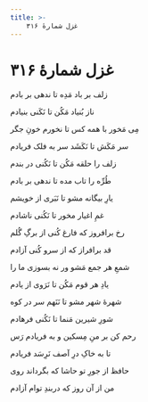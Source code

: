 ```yaml
---
title: >-
    غزل شمارهٔ ۳۱۶
---
```

# غزل شمارهٔ ۳۱۶

<div class="b" id="bn1"><div class="m1"><p>زلف بر باد مَدِه تا ندهی بر بادم</p></div>
<div class="m2"><p>ناز بُنیاد مَکُن تا نَکَنی بنیادم</p></div></div>
<div class="b" id="bn2"><div class="m1"><p>مِی مَخور با همه کس تا نخورم خونِ جگر</p></div>
<div class="m2"><p>سر مَکَش تا نَکَشَد سر به فلک فریادم</p></div></div>
<div class="b" id="bn3"><div class="m1"><p>زلف را حلقه مَکُن تا نَکُنی در بندم</p></div>
<div class="m2"><p>طُرِّه را تاب مده تا ندهی بر بادم</p></div></div>
<div class="b" id="bn4"><div class="m1"><p>یارِ بیگانه مشو تا نَبَری از خویشم</p></div>
<div class="m2"><p>غمِ اغیار مخور تا نَکُنی ناشادم</p></div></div>
<div class="b" id="bn5"><div class="m1"><p>رخ برافروز که فارغ کُنی از برگِ گُلم</p></div>
<div class="m2"><p>قد برافراز که از سرو کُنی آزادم</p></div></div>
<div class="b" id="bn6"><div class="m1"><p>شمعِ هر جمع مَشو ور نه بسوزی ما را</p></div>
<div class="m2"><p>یادِ هر قوم مَکُن تا نَرَوی از یادم</p></div></div>
<div class="b" id="bn7"><div class="m1"><p>شهرهٔ شهر مشو تا نَنَهم سر در کوه</p></div>
<div class="m2"><p>شورِ شیرین مَنما تا نَکُنی فرهادم</p></div></div>
<div class="b" id="bn8"><div class="m1"><p>رحم کن بر منِ مِسکین و به فریادم رَس</p></div>
<div class="m2"><p>تا به خاکِ درِ آصف نَرِسَد فریادم</p></div></div>
<div class="b" id="bn9"><div class="m1"><p>حافظ از جورِ تو حاشا که بگرداند روی</p></div>
<div class="m2"><p>من از آن روز که دربندِ توام آزادم</p></div></div>